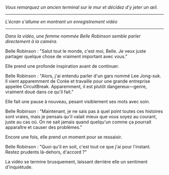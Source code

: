_Vous remarquez un ancien terminal sur le mur et décidez d'y jeter un œil._

---

_L'écran s'allume en montrant un enregistrement vidéo_

---

_Dans la vidéo, une femme nommée Belle Robinson semble parler directement à la caméra._

Belle Robinson : "Salut tout le monde, c'est moi, Belle. Je veux juste partager quelque chose de vraiment important avec vous."

Elle prend une profonde inspiration avant de continuer.

Belle Robinson : "Alors, j'ai entendu parler d'un gars nommé Lee Jong-suk. Il vient apparemment de Corée et travaille pour une grande entreprise appelée CircuitBreak. Apparemment, il est plutôt dangereux—genre, vraiment doué dans ce qu'il fait."

Elle fait une pause à nouveau, pesant visiblement ses mots avec soin.

Belle Robinson : "Maintenant, je ne sais pas à quel point toutes ces histoires sont vraies, mais je pensais qu'il valait mieux que vous soyez au courant, juste au cas où. On ne sait jamais quand quelqu'un comme ça pourrait apparaître et causer des problèmes."

Encore une fois, elle prend un moment pour se ressaisir.

Belle Robinson : "Quoi qu'il en soit, c'est tout ce que j'ai pour l'instant. Restez prudents là-dehors, d'accord ?"

La vidéo se termine brusquement, laissant derrière elle un sentiment d'inquiétude.
